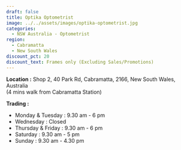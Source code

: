 ```yaml
---
draft: false
title: Optika Optometrist
image: ../../assets/images/optika-optometrist.jpg
categories:
  - NSW Australia - Optometrist
region:
  - Cabramatta
  - New South Wales
discount_pct: 20
discount_text: Frames only (Excluding Sales/Promotions)
---
```

**Location :** Shop 2, 40 Park Rd, Cabramatta, 2166, New South Wales, Australia\
(4 mins walk from Cabramatta Station)

**Trading :**

* Monday & Tuesday : 9.30 am - 6 pm
* Wednesday : Closed
* Thursday & Friday : 9.30 am - 6 pm
* Saturday : 9.30 am - 5 pm
* Sunday : 9.30 am - 4.30 pm
